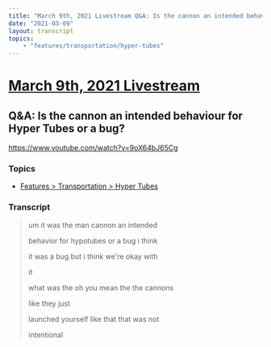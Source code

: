 ```yaml
---
title: "March 9th, 2021 Livestream Q&A: Is the cannon an intended behaviour for Hyper Tubes or a bug?"
date: "2021-03-09"
layout: transcript
topics:
    - "features/transportation/hyper-tubes"
---
```

# [March 9th, 2021 Livestream](../2021-03-09.md)
## Q&A: Is the cannon an intended behaviour for Hyper Tubes or a bug?
https://www.youtube.com/watch?v=9oX64bJ65Cg

### Topics
* [Features > Transportation > Hyper Tubes](../topics/features/transportation/hyper-tubes.md)

### Transcript

> um it was the man cannon an intended
>
> behavior for hypotubes or a bug i think
>
> it was a bug but i think we're okay with
>
> it
>
> what was the oh you mean the the cannons
>
> like they just
>
> launched yourself like that that was not
>
> intentional
